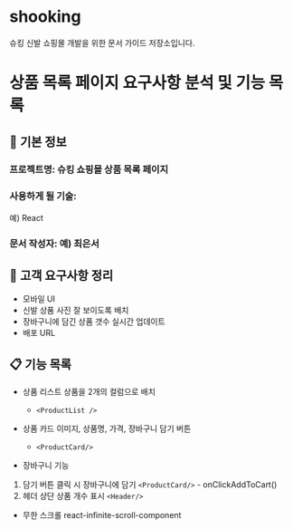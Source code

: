 # shooking
슈킹 신발 쇼핑몰 개발을 위한 문서 가이드 저장소입니다.
# 상품 목록 페이지 요구사항 분석 및 기능 목록

## 📌 기본 정보
### 프로젝트명: 슈킹 쇼핑몰 상품 목록 페이지

### 사용하게 될 기술: 
예) React

### 문서 작성자: 예) 최은서

## 📝 고객 요구사항 정리

-  모바일 UI
-  신발 상품 사진 잘 보이도록 배치
-  장바구니에 담긴 상품 갯수 실시간 업데이트
-  배포 URL

## 📋 기능 목록
- 상품 리스트
상품을 2개의 컬럼으로 배치
  - `<ProductList />`

- 상품 카드
이미지, 상품명, 가격, 장바구니 담기 버튼
  - `<ProductCard/>`

- 장바구니 기능
1. 담기 버튼 클릭 시 장바구니에 담기
 `<ProductCard/>` - onClickAddToCart()
2. 헤더 상단 상품 개수 표시
 `<Header/>`

- 무한 스크롤
  react-infinite-scroll-component
